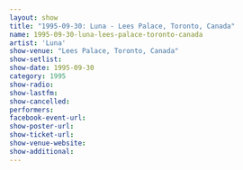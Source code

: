```yaml
---
layout: show
title: "1995-09-30: Luna - Lees Palace, Toronto, Canada"
name: 1995-09-30-luna-lees-palace-toronto-canada
artist: 'Luna'
show-venue: "Lees Palace, Toronto, Canada"
show-setlist: 
show-date: 1995-09-30
category: 1995
show-radio: 
show-lastfm: 
show-cancelled: 
performers: 
facebook-event-url: 
show-poster-url: 
show-ticket-url: 
show-venue-website: 
show-additional: 
---
```


